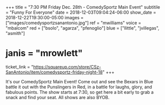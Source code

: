 +++
title = "7:30 PM Friday Dec. 28th - ComedySportz Main Event"
subtitile = "Funny For Everyone"
date = 2018-12-03T09:04:24-06:00
show_date = 2018-12-22T19:30:00-05:00
images = ["images/comedysportzsanantonio.jpg"]
ref = "mwilliams"
voice = "mbalcom"
red = ["bsolo", "agarza", "pfenoglio"]
blue = ["llittle", "jvillegas", "asmith"]
# janis = "mrowlett"


ticket_link = "https://squareup.com/store/CSz-SanAntonio/item/comedysportz-friday-night-18"
+++

It's our ComedySportz Main Event! Come out and see the Bexars in Blue battle it out with the Punslingers in Red, in a battle for laughs, glory, and fabulous points. The show starts at 7:30, so get here a bit early to grab a snack and find your seat. All shows are also BYOB.
